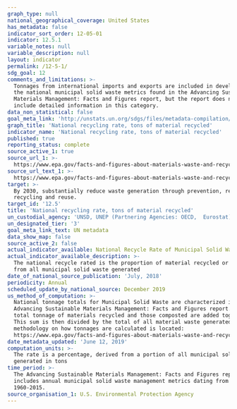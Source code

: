 ```yaml
---
graph_type: null
national_geographical_coverage: United States
has_metadata: false
indicator_sort_order: 12-05-01
indicator: 12.5.1
variable_notes: null
variable_description: null
layout: indicator
permalink: /12-5-1/
sdg_goal: 12
comments_and_limitations: >-
  Tonnages from international imports and exports are included in development of
  the national municipal solid waste metrics found in the Advancing Sustainable
  Materials Management: Facts and Figures report, but the report does not
  include detailed information in this category.
data_non_statistical: false
goal_meta_link: 'http://unstats.un.org/sdgs/files/metadata-compilation/Metadata-Goal-12.pdf'
graph_title: 'National recycling rate, tons of material recycled'
indicator_name: 'National recycling rate, tons of material recycled'
published: true
reporting_status: complete
source_active_1: true
source_url_1: >-
  https://www.epa.gov/facts-and-figures-about-materials-waste-and-recycling/advancing-sustainable-materials-management
source_url_text_1: >-
  https://www.epa.gov/facts-and-figures-about-materials-waste-and-recycling/advancing-sustainable-materials-management
target: >-
  By 2030, substantially reduce waste generation through prevention, reduction,
  recycling and reuse.
target_id: '12.5'
title: 'National recycling rate, tons of material recycled'
un_custodial_agency: 'UNSD, UNEP (Partnering Agencies: OECD,  Eurostat)'
un_designated_tier: '3'
goal_meta_link_text: UN metadata
data_show_map: false
source_active_2: false
actual_indicator_available: National Recycle Rate of Municipal Solid Waste
actual_indicator_available_description: >-
  The national recycle rated is the proportion of material recycled or composted
  from all municipal solid waste generated
date_of_national_source_publication: 'July, 2018'
periodicity: Annual
scheduled_update_by_national_source: December 2019
us_method_of_computation: >-
  National tonnage totals for Municipal Solid Waste are characterized in the
  Advancing Sustainable Materials Management: Facts and Figures report.  The
  total tonnage of materials recycled and those composted are added together. 
  This sum is then divided by the total of all material waste generated.  Full
  methodology on how tonnages are calculated is located:
  https://www.epa.gov/facts-and-figures-about-materials-waste-and-recycling/methodology-epas-facts-and-figures-materials
date_metadata_updated: 'June 12, 2019'
computation_units: >-
  The rate is a percentage, derived from a portion of all municipal solid waste
  generated in tons
time_period: >-
  The Advancing Sustainable Materials Management: Facts and Figures report
  includes annual municipal solid waste management metrics dating from
  1960-2015.
source_organisation_1: U.S. Environmental Protection Agency
---
```

